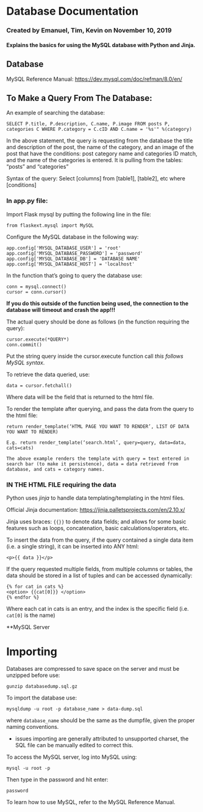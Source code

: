 # Database Documentation 

### Created by Emanuel, Tim, Kevin on November 10, 2019
#### Explains the basics for using the MySQL database with Python and Jinja. 

## Database 

MySQL Reference Manual: https://dev.mysql.com/doc/refman/8.0/en/

## To Make a Query From The Database: 

An example of searching the database:

`SELECT P.title, P.description, C.name, P.image FROM posts P, categories C WHERE P.category = C.cID AND C.name = '%s'" %(category)`

In the above statement, the query is requesting from the database the title and description of the post, the name of the category, and an image of the post that have the conditions: post category name and categories ID match, and the name of the categories is entered. It is pulling from the tables: “posts” and “categories”

Syntax of the query:
Select [columns] from [table1], [table2], etc where [conditions] 

### In app.py file:

Import Flask mysql by putting the following line in the file:

`from flaskext.mysql import MySQL`

Configure the MySQL database in the following way:

```
app.config['MYSQL_DATABASE_USER'] = 'root'
app.config['MYSQL_DATABASE_PASSWORD'] = 'password'
app.config['MYSQL_DATABASE_DB'] = 'DATABASE NAME'
app.config['MYSQL_DATABASE_HOST'] = 'localhost'
```

In the function that’s going to query the database use:

```
conn = mysql.connect()
cursor = conn.cursor()
```
**If you do this outside of the function being used, the connection to the database will timeout and crash the app!!!**

The actual query should be done as follows (in the function requiring the query): 

```
cursor.execute(*QUERY*)
conn.commit()
```

Put the string query inside the cursor.execute function call *this follows MySQL syntax*.



To retrieve the data queried, use:

`data = cursor.fetchall()`

Where data will be the field that is returned to the html file.

To render the template after querying, and pass the data from the query to the html file:

```
return render_template(‘HTML PAGE YOU WANT TO RENDER’, LIST OF DATA YOU WANT TO RENDER)

E.g. return render_template(‘search.html’, query=query, data=data, cats=cats)

The above example renders the template with query = text entered in search bar (to make it persistence), data = data retrieved from database, and cats = category names.
```




### IN THE HTML FILE requiring the data

Python uses *jinja* to handle data templating/templating in the html files. 

Official Jinja documentation: https://jinja.palletsprojects.com/en/2.10.x/

Jinja uses braces: ``{{}}`` to denote data fields; and allows for some basic features such as loops, concatenation, basic calculations/operators, etc. 

To insert the data from the query, if the query contained a single data item (i.e. a single string), it can be inserted into ANY html: 

`<p>{{ data }}</p>`

If the query requested multiple fields, from multiple columns or tables, the data should be stored in a list of tuples and can be accessed dynamically: 

```
{% for cat in cats %}
<option> {{cat[0]}} </option>
{% endfor %}
```
Where each cat in cats is an entry, and the index is the specific field (i.e. `cat[0]` is the name)

**MySQL Server

# Importing
Databases are compressed to save space on the server and must be unzipped before use: 

`gunzip databasedump.sql.gz`

To import the database use: 

`mysqldump -u root -p database_name > data-dump.sql`

where `database_name` should be the same as the dumpfile, given the proper naming conventions.

- issues importing are generally attributed to unsupported charset, the SQL file can be manually edited to correct this.


To access the MySQL server, log into MySQL using:

`mysql -u root -p`

Then type in the password and hit enter:

`password`

To learn how to use MySQL, refer to the MySQL Reference Manual.



